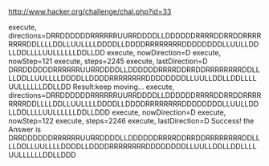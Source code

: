 http://www.hacker.org/challenge/chal.php?id=33

execute, directions=DRRDDDDDDRRRRRRUURRDDDDLLDDDDDDRRRRDDRRDDRRRRRRRRDDLLLLDDLLUULLLLDDDDLLDDDDRRRRRRRRDDDDDDDDLLUULLDDLLDDLLLLUULLLLLLDDLLDD
execute, nowDirection=D
execute, nowStep=121
execute, steps=2245
execute, lastDirection=D
DRRDDDDDDRRRRRRUURRDDDDLLDDDDDDRRRRDDRRDDRRRRRRRRDDLLLLDDLLUULLLLDDDDLLDDDDRRRRRRRRDDDDDDDDLLUULLDDLLDDLLLLUULLLLLLDDLLDD
Result:keep moving...
execute, directions=DRRDDDDDDRRRRRRUURRDDDDLLDDDDDDRRRRDDRRDDRRRRRRRRDDLLLLDDLLUULLLLDDDDLLDDDDRRRRRRRRDDDDDDDDLLUULLDDLLDDLLLLUULLLLLLDDLLDDD
execute, nowDirection=D
execute, nowStep=122
execute, steps=2246
execute, lastDirection=D
Success! the Answer is DRRDDDDDDRRRRRRUURRDDDDLLDDDDDDRRRRDDRRDDRRRRRRRRDDLLLLDDLLUULLLLDDDDLLDDDDRRRRRRRRDDDDDDDDLLUULLDDLLDDLLLLUULLLLLLDDLLDDD
